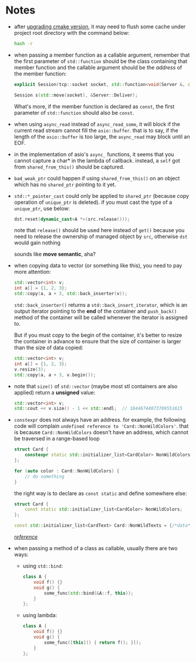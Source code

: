 # Notes

+ after [upgrading cmake version](https://blog.csdn.net/fancyler/article/details/78009812), it may need to flush some cache under project root directory with the command below:

    ```bash
    hash -r
    ```

+ when passing a member function as a callable argument, remember that the first parameter of `std::function` should be the class containing that member function and the callable argument should be the *address* of the member function:

    ```c++
    explicit Session(tcp::socket socket, std::function<void(Server &, const std::string &)> deliverCallback);

    Session s(std::move(socket), &Server::Deliver);
    ```

    What's more, if the member function is declared as `const`, the first parameter of `std::function` should also be `const`.

+ when using `async_read` instead of `async_read_some`, it will block if the current read stream cannot fill the `asio::buffer`. that is to say, if the length of the `asio::buffer` is too large, the `async_read` may block until an EOF.

+ in the implementation of asio's `async_` functions, it seems that you cannot capture a char* in the lambda of callback. instead, a `self` got from `shared_from_this()` should be captured.

+ `bad_weak_ptr` could happen if using `shared_from_this()` on an object which has no `shared_ptr` pointing to it yet.

+ `std::*_pointer_cast` could only be applied to `shared_ptr` (because copy operation of `unique_ptr` is deleted). if you must cast the type of a `unique_ptr`, use below:

    ```c++
    dst.reset(dynamic_cast<A *>(src.release()));
    ```
    note that `release()` should be used here instead of `get()` because you need to release the ownership of managed object by `src`, otherwise `dst` would gain nothing

    sounds like **move semantic**, aha?

+ when copying data to vector (or something like this), you need to pay more attention:

    ```c++
    std::vector<int> v;    
    int a[] = {1, 2, 3};
    std::copy(a, a + 3, std::back_inserter(v));
    ```

    `std::back_inserter()` returns a `std::back_insert_iterator`, which is an output iterator pointing to the **end** of the container and `push_back()` method of the container will be called whenever the iterator is assigned to.

    But if you must copy to the begin of the container, it's better to resize the container in advance to ensure that the size of container is larger than the size of data copied:

    ```c++
    std::vector<int> v;    
    int a[] = {1, 2, 3};
    v.resize(3);
    std::copy(a, a + 3, v.begin());
    ```

+ note that `size()` of `std::vector` (maybe most stl containers are also applied) return a **unsigned** value:

    ```c++
    std::vector<int> v;
    std::cout << v.size() - 1 << std::endl;  // 18446744073709551615
    ```

+ `constexpr` does not always have an address. for example, the following code will complain `undefined reference to 'Card::NonWildColors'`. that is because `Card::NonWildColors` doesn't have an address, which cannot be traversed in a range-based loop

    ```c++
    struct Card {
        constexpr static std::initializer_list<CardColor> NonWildColors = {/*data*/};
    };

    for (auto color : Card::NonWildColors) {
        // do something
    }
    ```

    the right way is to declare as `const static` and define somewhere else:

    ```c++
    struct Card {
        const static std::initializer_list<CardColor> NonWildColors;
    };

    const std::initializer_list<CardText> Card::NonWildTexts = {/*data*/};
    ```

    *[reference](https://stackoverflow.com/questions/8452952/c-linker-error-with-class-static-constexpr)*

+ when passing a method of a class as callable, usually there are two ways:

    + using `std::bind`:

        ```c++
        class A {
            void f() {}
            void g() {
                some_func(std::bind(&A::f, this));
            }
        };
        ```
    
    + using lambda:

        ```c++
        class A {
            void f() {}
            void g() {
                some_func([this]() { return f(); }]);
            }
        };
        ```